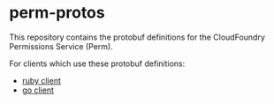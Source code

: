 # perm-protos

This repository contains the protobuf definitions for the CloudFoundry
Permissions Service (Perm).

For clients which use these protobuf definitions:

- [ruby client](https://code.cloudfoundry.org/perm-rb)
- [go client](https://code.cloudfoundry.org/perm/pkg/perm)
